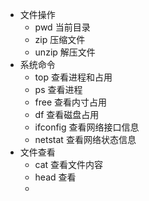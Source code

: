 - 文件操作
	- pwd 当前目录
	- zip 压缩文件
	- unzip 解压文件
- 系统命令
	- top 查看进程和占用
	- ps 查看进程
	- free 查看内寸占用
	- df 查看磁盘占用
	- ifconfig 查看网络接口信息
	- netstat 查看网络状态信息
- 文件查看
	- cat 查看文件内容
	- head 查看
	-